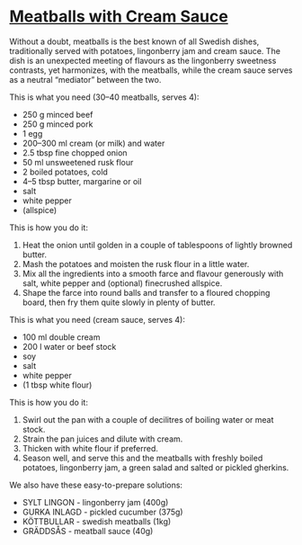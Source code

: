 #   [Meatballs with Cream Sauce](https://www.ikea.com/ms/en_SG/pdf/restaurant/Meatballs_w_creamsauce.pdf)
Without a doubt, meatballs is the best known of all Swedish dishes, traditionally served with potatoes, lingonberry jam and cream sauce.
The dish is an unexpected meeting of flavours as the lingonberry sweetness contrasts, yet harmonizes, with the meatballs, while the cream sauce serves as a neutral “mediator” between the two.


This is what you need (30–40 meatballs, serves 4):
*   250 g minced beef
*   250 g minced pork
*   1 egg
*   200–300 ml cream (or milk) and water
*   2.5 tbsp fine chopped onion
*   50 ml unsweetened rusk flour
*   2 boiled potatoes, cold
*   4–5 tbsp butter, margarine or oil
*   salt
*   white pepper
*   (allspice)

This is how you do it:
1.  Heat the onion until golden in a couple of tablespoons of lightly browned butter.
2.  Mash the potatoes and moisten the rusk flour in a little water.
3.  Mix all the ingredients into a smooth farce and flavour generously with salt, white pepper and (optional) finecrushed allspice.
4.  Shape the farce into round balls and transfer to a floured chopping board, then fry them quite slowly in plenty of butter.


This is what you need (cream sauce, serves 4):
*   100 ml double cream
*   200 l water or beef stock
*   soy
*   salt
*   white pepper
*   (1 tbsp white flour)

This is how you do it:
1.  Swirl out the pan with a couple of decilitres of boiling water or meat stock.
2.  Strain the pan juices and dilute with cream.
3.  Thicken with white flour if preferred.
4.  Season well, and serve this and the meatballs with freshly boiled potatoes, lingonberry jam, a green salad and salted or pickled gherkins.

We also have these easy-to-prepare solutions:
*   SYLT LINGON - lingonberry jam (400g)
*   GURKA INLAGD - pickled cucumber (375g)
*   KÖTTBULLAR - swedish meatballs (1kg)
*   GRÄDDSÅS - meatball sauce (40g)
